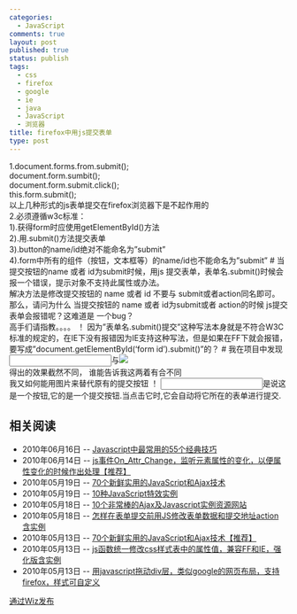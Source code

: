 ```yaml
--- 
categories: 
  - JavaScript
comments: true
layout: post
published: true
status: publish
tags: 
  - css
  - firefox
  - google
  - ie
  - java
  - JavaScript
  - 浏览器
title: firefox中用js提交表单
type: post
---
```

<div class="postcontent">          <span class="Apple-style-span">            <span class="Apple-style-span">1.document.forms.from.submit(); <!--more--><br>document.form.sumbit(); <br>document.form.submit.click(); <br>this.form.submit(); <br>以上几种形式的js表单提交在firefox浏览器下是不起作用的 <br>2.必须遵循w3c标准： <br>1).获得form时应使用getElementById()方法 <br>2).用.submit()方法提交表单 <br>3).button的name/id绝对不能命名为”submit” <br>4).form中所有的组件（按钮，文本框等）的name/id也不能命名为”submit” </span>          </span>                  <span class="Apple-style-span">            <span class="Apple-style-span">              <span class="Apple-converted-space">                <span class="Apple-style-span">                  <span class="Apple-style-span"># 当提交按钮的name 或者 id为submit时候，用js 提交表单，表单名.submit()时候会报一个错误，提示对象不支持此属性或办法。 <br>解决方法是修改提交按钮的 name 或者 id 不要与 submit或者action同名即可。 <br>那么，请问为什么 当提交按钮的 name 或者 id为submit或者 action的时候 js提交表单会报错呢？这难道是 一个bug？ <br>高手们请指教。。。。</span>                </span>              </span>            </span>          </span>                  <span class="Apple-style-span">            <span class="Apple-style-span">              <span class="Apple-converted-space">                <span class="Apple-style-span">                  <span class="Apple-style-span">！<span class="Apple-style-span">                      <span class="Apple-style-span">                        <span class="Apple-style-span">                          <span class="Apple-style-span">因为”表单名.submit()提交”这种写法本身就是不符合W3C标准的规定的，在IE下没有报错因为IE支持这种写法，但是如果在FF下就会报错，要写成”document.getElementById(‘form id’).submit()”的？</span>                        </span>                      </span>                    </span>                  </span>                </span>              </span>            </span>          </span>                  <span class="Apple-style-span">            <span class="Apple-style-span">              <span class="Apple-converted-space">                <span class="Apple-style-span">                  <span class="Apple-style-span">                    <span class="Apple-style-span">                      <span class="Apple-style-span">                        <span class="Apple-style-span">                          <span class="Apple-style-span"># <span class="Apple-style-span">                              <span class="Apple-style-span">我在项目中发现<input type=”submit”/>与<img src=”123.gif” onclick=”submit();”> <br>得出的效果截然不同， 谁能告诉我这两着有合不同 <br>我又如何能用图片来替代原有的提交按钮</span>                            </span>                          </span>                        </span>                      </span>                    </span>                  </span>                </span>              </span>            </span>          </span>                  <span class="Apple-style-span">            <span class="Apple-style-span">              <span class="Apple-converted-space">                <span class="Apple-style-span">                  <span class="Apple-style-span">                    <span class="Apple-style-span">                      <span class="Apple-style-span">                        <span class="Apple-style-span">                          <span class="Apple-style-span">                            <span class="Apple-style-span">                              <span class="Apple-style-span">！<span class="Apple-style-span">                                  <span class="Apple-style-span"><input type=”submit” />是说这是一个按钮,它的是一个提交按钮.当点击它时,它会自动将它所在的表单进行提交. </span>                                </span>                              </span>                            </span>                          </span>                        </span>                      </span>                    </span>                  </span>                </span>              </span>            </span>          </span>        <h2 class="related_post_title">相关阅读</h2>
<ul class="related_post">
<li>2010年06月16日 -- <a href="http://ruyihe.com/blog/2010/06/javascript%E4%B8%AD%E6%9C%80%E5%B8%B8%E7%94%A8%E7%9A%8455%E4%B8%AA%E7%BB%8F%E5%85%B8%E6%8A%80%E5%B7%A7/" title="Javascript中最常用的55个经典技巧">Javascript中最常用的55个经典技巧</a>
</li>
<li>2010年06月14日 -- <a href="http://ruyihe.com/blog/2010/06/js%E6%B5%9C%E5%AC%A9%E6%AC%A2on_attr_change%E9%94%9B%E5%B2%80%E6%B4%83%E9%8D%9A%EE%84%80%E5%8E%93%E7%BB%B1%E7%8A%B2%E7%9D%98%E9%8E%AC%D1%85%E6%AE%91%E9%8D%99%E6%A8%BA%E5%AF%B2%E9%94%9B%E5%B1%BC%E4%BA%92%E6%B8%9A%E5%9E%AE%E7%9D%98%E9%8E%AC%D1%83%E5%BD%89%E9%8D%96%E6%A0%AB%E6%AE%91/" title="js事件On_Attr_Change，监听元素属性的变化，以便属性变化的时候作出处理【推荐】">js事件On_Attr_Change，监听元素属性的变化，以便属性变化的时候作出处理【推荐】</a>
</li>
<li>2010年05月19日 -- <a href="http://ruyihe.com/blog/2010/05/70%E4%B8%AA%E6%96%B0%E9%B2%9C%E5%AE%9E%E7%94%A8%E7%9A%84javascript%E5%92%8Cajax%E6%8A%80%E6%9C%AF/" title="70个新鲜实用的JavaScript和Ajax技术">70个新鲜实用的JavaScript和Ajax技术</a>
</li>
<li>2010年05月19日 -- <a href="http://ruyihe.com/blog/2010/05/10%E7%BB%89%E5%B3%A7avascript%E9%90%97%E8%A7%84%E6%99%A5%E7%80%B9%E7%82%B0%E7%B7%A5/" title="10种JavaScript特效实例">10种JavaScript特效实例</a>
</li>
<li>2010年05月18日 -- <a href="http://ruyihe.com/blog/2010/05/10%E6%B6%93%EE%81%88%E6%BD%AA%E7%94%AF%E5%91%8A%EE%97%97%E9%90%A8%E5%88%9Fjax%E9%8D%99%E5%A6%80avascript%E7%80%B9%E7%82%B0%E7%B7%A5%E7%92%A7%E5%8B%AC%E7%B0%AE%E7%BC%83%E6%88%A0%E7%8F%AF/" title="10个非常棒的Ajax及Javascript实例资源网站">10个非常棒的Ajax及Javascript实例资源网站</a>
</li>
<li>2010年05月18日 -- <a href="http://ruyihe.com/blog/2010/05/%E6%80%8E%E6%A0%B7%E5%9C%A8%E8%A1%A8%E5%8D%95%E6%8F%90%E4%BA%A4%E5%89%8D%E7%94%A8js%E4%BF%AE%E6%94%B9%E8%A1%A8%E5%8D%95%E6%95%B0%E6%8D%AE%E5%92%8C%E6%8F%90%E4%BA%A4%E5%9C%B0%E5%9D%80action-%E5%90%AB/" title="怎样在表单提交前用JS修改表单数据和提交地址action 含实例">怎样在表单提交前用JS修改表单数据和提交地址action 含实例</a>
</li>
<li>2010年05月13日 -- <a href="http://ruyihe.com/blog/2010/05/70%E4%B8%AA%E6%96%B0%E9%B2%9C%E5%AE%9E%E7%94%A8%E7%9A%84javascript%E5%92%8Cajax%E6%8A%80%E6%9C%AF%E3%80%90%E6%8E%A8%E8%8D%90%E3%80%91/" title="70个新鲜实用的JavaScript和Ajax技术【推荐】">70个新鲜实用的JavaScript和Ajax技术【推荐】</a>
</li>
<li>2010年05月13日 -- <a href="http://ruyihe.com/blog/2010/05/js%E5%87%BD%E6%95%B0%E7%BB%9F%E4%B8%80%E4%BF%AE%E6%94%B9css%E6%A0%B7%E5%BC%8F%E8%A1%A8%E4%B8%AD%E7%9A%84%E5%B1%9E%E6%80%A7%E5%80%BC%EF%BC%8C%E5%85%BC%E5%AE%B9ff%E5%92%8Cie%EF%BC%8C%E5%BC%BA%E5%8C%96/" title="js函数统一修改css样式表中的属性值，兼容FF和IE，强化版含实例">js函数统一修改css样式表中的属性值，兼容FF和IE，强化版含实例</a>
</li>
<li>2010年05月13日 -- <a href="http://ruyihe.com/blog/2010/05/%E9%90%A2%E2%95%A6avascript%E9%8E%B7%E6%A0%A7%E5%A7%A9div%E7%81%9E%E5%82%A6%E7%B4%9D%E7%BB%AB%E8%AE%B3%E6%8A%80google%E9%90%A8%E5%8B%AD%E7%B6%89%E6%A4%A4%E9%9D%9B%E7%AB%B7%E7%81%9E%E2%82%AC%E9%94%9B%E5%B1%BE%E6%95%AE%E9%8E%B8%E4%B9%ABirefox%E9%94%9B%E5%B1%BE%E7%89%B1%E5%AF%AE%E5%BF%93%E5%BD%B2/" title="用javascript拖动div层，类似google的网页布局，支持firefox，样式可自定义">用javascript拖动div层，类似google的网页布局，支持firefox，样式可自定义</a>
</li>
</ul>
</div>
<div><a title="Wiz，个人知识管理，PKM。" href="http://wiz.cn">通过Wiz发布</a></div>
